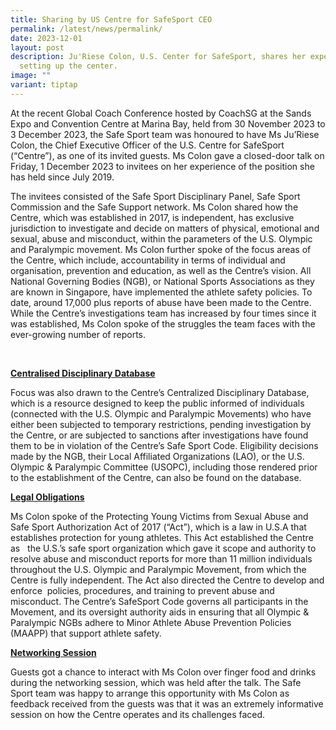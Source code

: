 ```yaml
---
title: Sharing by US Centre for SafeSport CEO
permalink: /latest/news/permalink/
date: 2023-12-01
layout: post
description: Ju'Riese Colon, U.S. Center for SafeSport, shares her experience
  setting up the center.
image: ""
variant: tiptap
---
```

<p>At the recent Global Coach Conference hosted by CoachSG at the Sands Expo and Convention Centre at Marina Bay, held from 30 November 2023 to 3 December 2023, the Safe Sport team was honoured to have Ms Ju’Riese Colon, the Chief Executive Officer of the U.S. Centre for SafeSport (“Centre”), as one of its invited guests. Ms Colon gave a closed-door talk on Friday, 1 December 2023 to invitees on her experience of the position she has held since July 2019.</p><p></p><p>The invitees consisted of the Safe Sport Disciplinary Panel, Safe Sport Commission and the Safe Support network. Ms Colon shared how the Centre, which was established in 2017, is independent, has exclusive jurisdiction to investigate and decide on matters of physical, emotional and sexual, abuse and misconduct, within the parameters of the U.S. Olympic and Paralympic movement. Ms Colon further spoke of the focus areas of the Centre, which include, accountability in terms of individual and organisation, prevention and education, as well as the Centre’s vision. All National Governing Bodies (NGB), or National Sports Associations as they are known in Singapore, have implemented the athlete safety policies. To date, around 17,000 plus reports of abuse have been made to the Centre. While the Centre’s investigations team has increased by four times since it was established, Ms Colon spoke of the struggles the team faces with the ever-growing number of reports.</p><p>&nbsp;</p><p><strong><u>Centralised Disciplinary Database</u></strong></p><p>Focus was also drawn to the Centre’s Centralized Disciplinary Database, which is a resource designed to keep the public informed of individuals (connected with the U.S. Olympic and Paralympic Movements) who have either been subjected to temporary restrictions, pending investigation by the Centre, or are subjected to sanctions after investigations have found them to be in violation of the Centre’s Safe Sport Code. Eligibility decisions made by the NGB, their Local Affiliated Organizations (LAO), or the U.S. Olympic &amp; Paralympic Committee (USOPC), including those rendered prior to the establishment of the Centre, can also be found on the database.</p><p></p><p><strong><u>Legal Obligations</u></strong></p><p>Ms Colon spoke of the Protecting Young Victims from Sexual Abuse and Safe Sport Authorization Act of 2017 (“Act”), which is a law in U.S.A that establishes protection for young athletes. This Act established the Centre as&nbsp; &nbsp;the U.S.’s safe sport organization which gave it scope and authority to resolve abuse and misconduct reports for more than 11 million individuals throughout the U.S. Olympic and Paralympic Movement, from which the Centre is fully independent. The Act also directed the Centre to develop and enforce &nbsp;policies, procedures, and training to prevent abuse and misconduct. The Centre’s SafeSport Code governs all participants in the Movement, and its oversight authority aids in ensuring that all Olympic &amp; Paralympic NGBs adhere to Minor Athlete Abuse Prevention Policies (MAAPP) that support athlete safety.</p><p></p><p><strong><u>Networking Session</u></strong></p><p>Guests got a chance to interact with Ms Colon over finger food and drinks during the networking session, which was held after the talk. The Safe Sport team was happy to arrange this opportunity with Ms Colon as feedback received from the guests was that it was an extremely informative session on how the Centre operates and its challenges faced.</p>